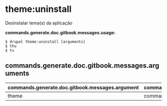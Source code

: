 # theme:uninstall
Desinstalar tema(s) da aplicação

**commands.generate.doc.gitbook.messages.usage:**
```
$ drupal theme:uninstall [arguments]
$ thu  
$ tu  
```

## commands.generate.doc.gitbook.messages.arguments
commands.generate.doc.gitbook.messages.argument | commands.generate.doc.gitbook.messages.details
---------|-------------
theme | commands.theme.uninstall.options.module
